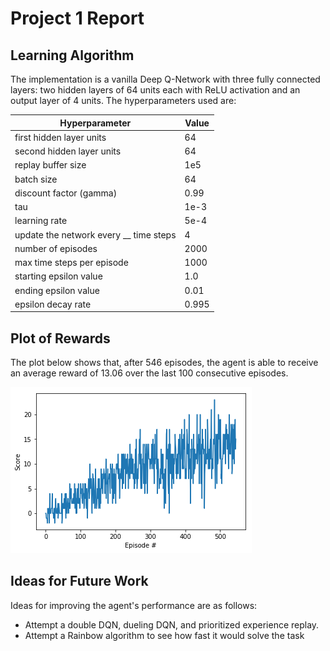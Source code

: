 # Project 1 Report

## Learning Algorithm

The implementation is a vanilla Deep Q-Network with three fully connected layers: two hidden layers of 64 units each with ReLU activation and an output layer of 4 units. The hyperparameters used are:

| Hyperparameter | Value |
| ------------- | ------------- |
| first hidden layer units | 64 |
| second hidden layer units | 64 |
| replay buffer size | 1e5 |
| batch size | 64 |
| discount factor (gamma) | 0.99 |
| tau | 1e-3 |
| learning rate | 5e-4 |
| update the network every __ time steps | 4 |
| number of episodes | 2000 |
| max time steps per episode | 1000 |
| starting epsilon value | 1.0 |
| ending epsilon value | 0.01 |
| epsilon decay rate | 0.995 |


## Plot of Rewards

The plot below shows that, after 546 episodes, the agent is able to receive an average reward of 13.06 over the last 100 consecutive episodes.

![final_model_rewards_plot](./plot.png)


## Ideas for Future Work

Ideas for improving the agent's performance are as follows:
- Attempt a double DQN, dueling DQN, and prioritized experience replay.
- Attempt a Rainbow algorithm to see how fast it would solve the task 
